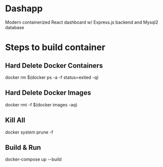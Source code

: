 # Dashapp
Modern containerized React dashboard w/ Express.js backend and Mysql2 database


# Steps to build container
## Hard Delete Docker Containers
docker rm $(docker ps -a -f status=exited -q)

## Hard Delete Docker Images
docker rmi -f $(docker images -aq)

## Kill All
docker system prune -f

## Build & Run
docker-compose up --build
